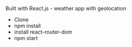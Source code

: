  Built with React.js - weather app with geolocation 

- Clone 
- npm install 
- install react-router-dom 
- npm start

